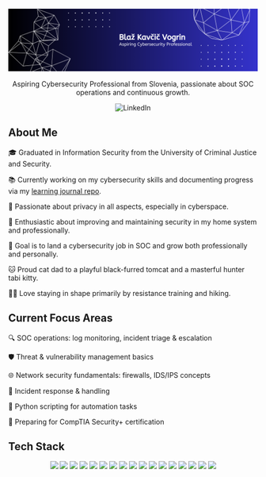 ![Profile Banner](./assets/banner.png)

<div align="center">
  <p>
    Aspiring Cybersecurity Professional from Slovenia, passionate about SOC operations and continuous growth.
  </p>
  <a href="https://www.linkedin.com/in/blazkavcicvogrin/" style="display: inline-block; text-decoration: none;">
    <img src="https://img.shields.io/badge/LinkedIn-0077B5?style=for-the-badge&logo=linkedin&logoColor=white" alt="LinkedIn" />
  </a>
</div>

## About Me

🎓 Graduated in Information Security from the University of Criminal Justice and Security.  

📚 Currently working on my cybersecurity skills and documenting progress via my [learning journal repo](https://github.com/blazkv/cybersec-learning-journal).  

🔐 Passionate about privacy in all aspects, especially in cyberspace.  

💪 Enthusiastic about improving and maintaining security in my home system and professionally.  

🎯 Goal is to land a cybersecurity job in SOC and grow both professionally and personally.  

🐱 Proud cat dad to a playful black-furred tomcat and a masterful hunter tabi kitty.  

🏋️‍♂️ Love staying in shape primarily by resistance training and hiking.

## Current Focus Areas

🔍 SOC operations: log monitoring, incident triage & escalation  

🛡️ Threat & vulnerability management basics  

🌐 Network security fundamentals: firewalls, IDS/IPS concepts  

🚨 Incident response & handling  

🐍 Python scripting for automation tasks  

🎯 Preparing for CompTIA Security+ certification  

## Tech Stack

<p align="center">
  <img src="https://img.shields.io/badge/Linux-FCC624?style=for-the-badge&logo=linux&logoColor=black" />
  <img src="https://img.shields.io/badge/Ubuntu-E95420?style=for-the-badge&logo=ubuntu&logoColor=white" />
  <img src="https://img.shields.io/badge/Debian-A81D33?style=for-the-badge&logo=debian&logoColor=white" />
  <img src="https://img.shields.io/badge/Kali_Linux-557C94?style=for-the-badge&logo=kali-linux&logoColor=white" />
  <img src="https://img.shields.io/badge/Windows-0078D6?style=for-the-badge&logo=windows&logoColor=white" />
  <img src="https://img.shields.io/badge/Windows%20Terminal-4D4D4D?style=for-the-badge&logo=windows-terminal&logoColor=white" />
  <img src="https://img.shields.io/badge/Bash-4EAA25?style=for-the-badge&logo=gnubash&logoColor=white" />
  <img src="https://img.shields.io/badge/PowerShell-5391FE?style=for-the-badge&logo=powershell&logoColor=white" />
  <img src="https://img.shields.io/badge/Python-3776AB?style=for-the-badge&logo=python&logoColor=white" />
  <img src="https://img.shields.io/badge/SQL-4479A1?style=for-the-badge&logo=postgresql&logoColor=white" />
  <img src="https://img.shields.io/badge/HTML5-E34F26?style=for-the-badge&logo=html5&logoColor=white" />
  <img src="https://img.shields.io/badge/CSS3-1572B6?style=for-the-badge&logo=css3&logoColor=white" />
  <img src="https://img.shields.io/badge/JavaScript-F7DF1E?style=for-the-badge&logo=javascript&logoColor=black" />
   <img src="https://img.shields.io/badge/Splunk-000000?style=for-the-badge&logo=splunk&logoColor=white" />
  <img src="https://img.shields.io/badge/Elastic%20Stack-005571?style=for-the-badge&logo=elastic&logoColor=white" />
  <img src="https://img.shields.io/badge/Snort-00AABB?style=for-the-badge&logo=snort&logoColor=white" />
  <img src="https://img.shields.io/badge/Zeek-0F87A0?style=for-the-badge&logo=zeek&logoColor=white" />
</p>
